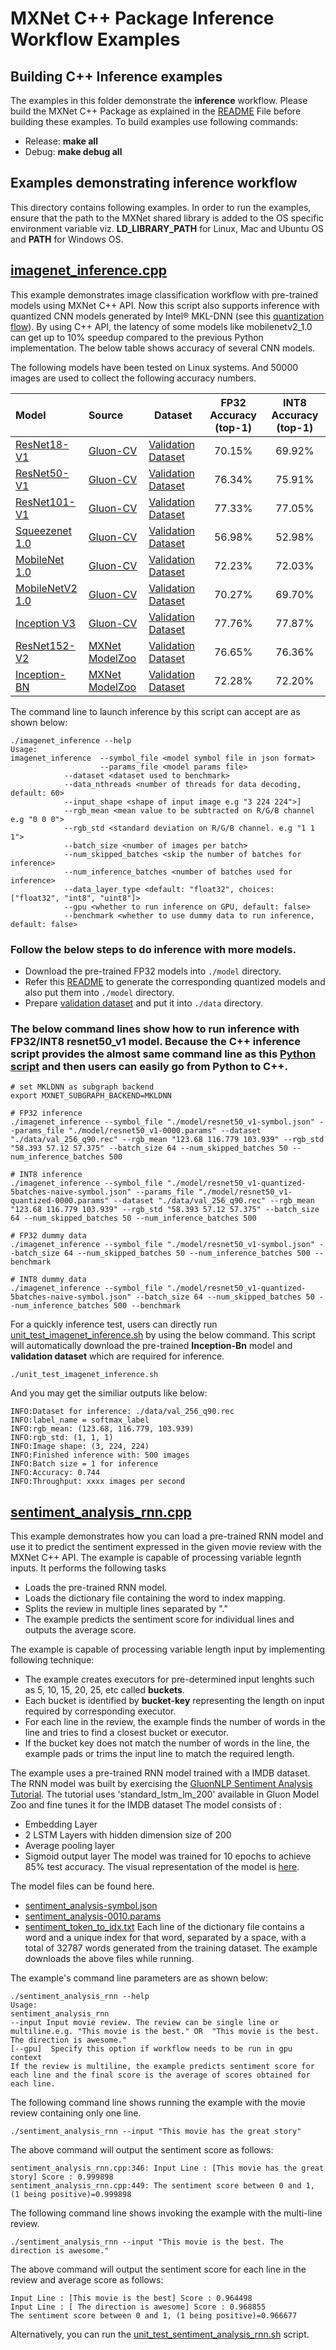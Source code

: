 <!--- Licensed to the Apache Software Foundation (ASF) under one -->
<!--- or more contributor license agreements.  See the NOTICE file -->
<!--- distributed with this work for additional information -->
<!--- regarding copyright ownership.  The ASF licenses this file -->
<!--- to you under the Apache License, Version 2.0 (the -->
<!--- "License"); you may not use this file except in compliance -->
<!--- with the License.  You may obtain a copy of the License at -->

<!---   http://www.apache.org/licenses/LICENSE-2.0 -->

<!--- Unless required by applicable law or agreed to in writing, -->
<!--- software distributed under the License is distributed on an -->
<!--- "AS IS" BASIS, WITHOUT WARRANTIES OR CONDITIONS OF ANY -->
<!--- KIND, either express or implied.  See the License for the -->
<!--- specific language governing permissions and limitations -->
<!--- under the License. -->

# MXNet C++ Package Inference Workflow Examples

## Building C++ Inference examples

The examples in this folder demonstrate the **inference** workflow. Please build the MXNet C++ Package as explained in the [README](<https://github.com/apache/incubator-mxnet/tree/master/cpp-package#building-c-package>) File before building these examples.
To build examples use following commands:

-  Release: **make all**
-  Debug: **make debug all**


## Examples demonstrating inference workflow

This directory contains following examples. In order to run the examples, ensure that the path to the MXNet shared library is added to the OS specific environment variable viz. **LD\_LIBRARY\_PATH** for Linux, Mac and Ubuntu OS and **PATH** for Windows OS.

## [imagenet_inference.cpp](<https://github.com/apache/incubator-mxnet/blob/master/cpp-package/example/inference/imagenet_inference.cpp>)

This example demonstrates image classification workflow with pre-trained models using MXNet C++ API. Now this script also supports inference with quantized CNN models generated by Intel® MKL-DNN (see this [quantization flow](https://github.com/apache/incubator-mxnet/blob/master/example/quantization/README.md)). By using C++ API, the latency of some models like mobilenetv2_1.0 can get up to 10% speedup compared to the previous Python implementation. The below table shows accuracy of several CNN models.

The following models have been tested on Linux systems. And 50000 images are used to collect the following accuracy numbers.

| Model | Source | Dataset | FP32 Accuracy (top-1)| INT8 Accuracy (top-1)|
|:---|:---|---|:---:|:---:|
| [ResNet18-V1](#3)  | [Gluon-CV](https://gluon-cv.mxnet.io/model_zoo/classification.html)  | [Validation Dataset](http://data.mxnet.io/data/val_256_q90.rec)  |70.15%|69.92%|
| [ResNet50-V1](#3)  | [Gluon-CV](https://gluon-cv.mxnet.io/model_zoo/classification.html)  | [Validation Dataset](http://data.mxnet.io/data/val_256_q90.rec)  |76.34%|  75.91% |
| [ResNet101-V1](#3)  | [Gluon-CV](https://gluon-cv.mxnet.io/model_zoo/classification.html)  | [Validation Dataset](http://data.mxnet.io/data/val_256_q90.rec)  | 77.33%  | 77.05% |
|[Squeezenet 1.0](#4)|[Gluon-CV](https://gluon-cv.mxnet.io/model_zoo/classification.html)|[Validation Dataset](http://data.mxnet.io/data/val_256_q90.rec)| 56.98%| 52.98%|
|[MobileNet 1.0](#5)|[Gluon-CV](https://gluon-cv.mxnet.io/model_zoo/classification.html)|[Validation Dataset](http://data.mxnet.io/data/val_256_q90.rec)|72.23%|72.03%|
|[MobileNetV2 1.0](#6)|[Gluon-CV](https://gluon-cv.mxnet.io/model_zoo/classification.html)|[Validation Dataset](http://data.mxnet.io/data/val_256_q90.rec)|70.27%|69.70%|
|[Inception V3](#7)|[Gluon-CV](https://gluon-cv.mxnet.io/model_zoo/classification.html)|[Validation Dataset](http://data.mxnet.io/data/val_256_q90.rec)|77.76% |77.87% |
|[ResNet152-V2](#8)|[MXNet ModelZoo](http://data.mxnet.io/models/imagenet/resnet/152-layers/)|[Validation Dataset](http://data.mxnet.io/data/val_256_q90.rec)|76.65%|76.36%|
|[Inception-BN](#9)|[MXNet ModelZoo](http://data.mxnet.io/models/imagenet/inception-bn/)|[Validation Dataset](http://data.mxnet.io/data/val_256_q90.rec)|72.28%|72.20%|

The command line to launch inference by this script can accept are as shown below:
```
./imagenet_inference --help
Usage:
imagenet_inference  --symbol_file <model symbol file in json format>
                    --params_file <model params file>
		    --dataset <dataset used to benchmark>
		    --data_nthreads <number of threads for data decoding, default: 60>
		    --input_shape <shape of input image e.g "3 224 224">]
		    --rgb_mean <mean value to be subtracted on R/G/B channel e.g "0 0 0">
		    --rgb_std <standard deviation on R/G/B channel. e.g "1 1 1">
		    --batch_size <number of images per batch>
		    --num_skipped_batches <skip the number of batches for inference>
		    --num_inference_batches <number of batches used for inference>
		    --data_layer_type <default: "float32", choices: ["float32", "int8", "uint8"]>
		    --gpu <whether to run inference on GPU, default: false>
		    --benchmark <whether to use dummy data to run inference, default: false>
```

### Follow the below steps to do inference with more models.

- Download the pre-trained FP32 models into ```./model``` directory.
- Refer this [README](https://github.com/apache/incubator-mxnet/blob/master/example/quantization/README.md) to generate the corresponding quantized models and also put them into ```./model``` directory.
- Prepare [validation dataset](http://data.mxnet.io/data/val_256_q90.rec) and put it into ```./data``` directory.

### The below command lines show how to run inference with FP32/INT8 resnet50_v1 model. Because the C++ inference script provides the almost same command line as this [Python script](https://github.com/apache/incubator-mxnet/blob/master/example/quantization/imagenet_inference.py) and then users can easily go from Python to C++.
```
# set MKLDNN as subgraph backend
export MXNET_SUBGRAPH_BACKEND=MKLDNN

# FP32 inference
./imagenet_inference --symbol_file "./model/resnet50_v1-symbol.json" --params_file "./model/resnet50_v1-0000.params" --dataset "./data/val_256_q90.rec" --rgb_mean "123.68 116.779 103.939" --rgb_std "58.393 57.12 57.375" --batch_size 64 --num_skipped_batches 50 --num_inference_batches 500

# INT8 inference
./imagenet_inference --symbol_file "./model/resnet50_v1-quantized-5batches-naive-symbol.json" --params_file "./model/resnet50_v1-quantized-0000.params" --dataset "./data/val_256_q90.rec" --rgb_mean "123.68 116.779 103.939" --rgb_std "58.393 57.12 57.375" --batch_size 64 --num_skipped_batches 50 --num_inference_batches 500

# FP32 dummy data
./imagenet_inference --symbol_file "./model/resnet50_v1-symbol.json" --batch_size 64 --num_skipped_batches 50 --num_inference_batches 500 --benchmark

# INT8 dummy data
./imagenet_inference --symbol_file "./model/resnet50_v1-quantized-5batches-naive-symbol.json" --batch_size 64 --num_skipped_batches 50 --num_inference_batches 500 --benchmark

```
For a quickly inference test, users can directly run [unit_test_imagenet_inference.sh](<https://github.com/apache/incubator-mxnet/blob/master/cpp-package/example/inference/unit_test_imagenet_inference.sh>) by using the below command. This script will automatically download the pre-trained **Inception-Bn** model and **validation dataset** which are required for inference.

```
./unit_test_imagenet_inference.sh
```
And you may get the similiar outputs like below:
```
INFO:Dataset for inference: ./data/val_256_q90.rec
INFO:label_name = softmax_label
INFO:rgb_mean: (123.68, 116.779, 103.939)
INFO:rgb_std: (1, 1, 1)
INFO:Image shape: (3, 224, 224)
INFO:Finished inference with: 500 images
INFO:Batch size = 1 for inference
INFO:Accuracy: 0.744
INFO:Throughput: xxxx images per second
```

## [sentiment_analysis_rnn.cpp](<https://github.com/apache/incubator-mxnet/blob/master/cpp-package/example/inference/sentiment_analysis_rnn.cpp>)
This example demonstrates how you can load a pre-trained RNN model and use it to predict the sentiment expressed in the given movie review with the MXNet C++ API. The example is capable of processing variable legnth inputs. It performs the following tasks
- Loads the pre-trained RNN model.
- Loads the dictionary file containing the word to index mapping.
- Splits the review in multiple lines separated by "."
- The example predicts the sentiment score for individual lines and outputs the average score.

The example is capable of processing variable length input by implementing following technique:
- The example creates executors for pre-determined input lenghts such as 5, 10, 15, 20, 25, etc called **buckets**.
- Each bucket is identified by **bucket-key** representing the length on input required by corresponding executor.
- For each line in the review, the example finds the number of words in the line and tries to find a closest bucket or executor.
- If the bucket key does not match the number of words in the line, the example pads or trims the input line to match the required length.

The example uses a pre-trained RNN model trained with a IMDB dataset. The RNN model was built by exercising the [GluonNLP Sentiment Analysis Tutorial](<http://gluon-nlp.mxnet.io/examples/sentiment_analysis/sentiment_analysis.html#>). The tutorial uses 'standard_lstm_lm_200' available in Gluon Model Zoo and fine tunes it for the IMDB dataset
The model consists of :
- Embedding Layer
- 2 LSTM Layers with hidden dimension size of 200
- Average pooling layer
- Sigmoid output layer
The model was trained for 10 epochs to achieve 85% test accuracy.
The visual representation of the model is [here](<http://gluon-nlp.mxnet.io/examples/sentiment_analysis/sentiment_analysis.html#Sentiment-analysis-model-with-pre-trained-language-model-encoder>).

The model files can be found here.
- [sentiment_analysis-symbol.json](< https://s3.amazonaws.com/mxnet-cpp/RNN_model/sentiment_analysis-symbol.json>)
- [sentiment_analysis-0010.params](< https://s3.amazonaws.com/mxnet-cpp/RNN_model/sentiment_analysis-0010.params>)
- [sentiment_token_to_idx.txt](<https://s3.amazonaws.com/mxnet-cpp/RNN_model/sentiment_token_to_idx.txt>) Each line of the dictionary file contains a word and a unique index for that word, separated by a space, with a total of 32787 words generated from the training dataset.
The example downloads the above files while running.

The example's command line parameters are as shown below:

```
./sentiment_analysis_rnn --help
Usage:
sentiment_analysis_rnn
--input Input movie review. The review can be single line or multiline.e.g. "This movie is the best." OR  "This movie is the best. The direction is awesome."
[--gpu]  Specify this option if workflow needs to be run in gpu context
If the review is multiline, the example predicts sentiment score for each line and the final score is the average of scores obtained for each line.

```

The following command line shows running the example with the movie review containing only one line.

```
./sentiment_analysis_rnn --input "This movie has the great story"
```

The above command will output the sentiment score as follows:
```
sentiment_analysis_rnn.cpp:346: Input Line : [This movie has the great story] Score : 0.999898
sentiment_analysis_rnn.cpp:449: The sentiment score between 0 and 1, (1 being positive)=0.999898
```

The following command line shows invoking the example with the multi-line review.

```
./sentiment_analysis_rnn --input "This movie is the best. The direction is awesome."
```
The above command will output the sentiment score for each line in the review and average score as follows:
```
Input Line : [This movie is the best] Score : 0.964498
Input Line : [ The direction is awesome] Score : 0.968855
The sentiment score between 0 and 1, (1 being positive)=0.966677
```

Alternatively, you can run the [unit_test_sentiment_analysis_rnn.sh](<https://github.com/apache/incubator-mxnet/blob/master/cpp-package/example/inference/unit_test_sentiment_analysis_rnn.sh>) script.
